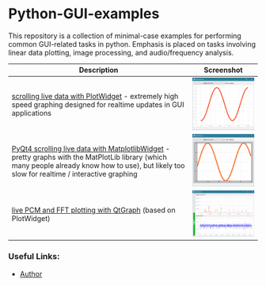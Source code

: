 # Python-GUI-examples
This repository is a collection of minimal-case examples for performing common GUI-related tasks in python. Emphasis is placed on tasks involving linear data plotting, image processing, and audio/frequency analysis.

Description | Screenshot
---|---
[scrolling live data with PlotWidget](2016-07-31_qt_PyQtGraph_sine_scroll) - extremely high speed graphing designed for realtime updates in GUI applications | <img src="/2016-07-31_qt_PyQtGraph_sine_scroll/demo2.gif" width="300">
[PyQt4 scrolling live data with MatplotlibWidget](2016-07-30_qt_matplotlib_sine_scroll) - pretty graphs with the MatPlotLib library (which many people already know how to use), but likely too slow for realtime / interactive graphing | <img src="/2016-07-30_qt_matplotlib_sine_scroll/demo.gif" width="300">
[live PCM and FFT plotting with QtGraph](https://github.com/swharden/Python-GUI-examples/tree/master/2016-07-37_qt_audio_monitor) (based on PlotWidget) | <img src="/2016-07-37_qt_audio_monitor/demo.gif" width="300">

### Useful Links:
* [Author](https://github.com/ganeshkavhar)
